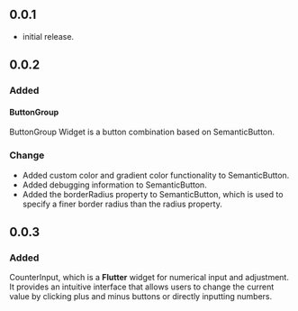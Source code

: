 ## 0.0.1

* initial release.

## 0.0.2 

### Added

#### ButtonGroup

ButtonGroup Widget is a button combination based on SemanticButton.

### Change
- Added custom color and gradient color functionality to SemanticButton.
- Added debugging information to SemanticButton.
- Added the borderRadius property to SemanticButton, which is used to specify a finer border radius than the radius property.

## 0.0.3
### Added

CounterInput, which is a **Flutter** widget for numerical input and adjustment. It provides an intuitive interface that allows users to change the current value by clicking plus and minus buttons or directly inputting numbers.




